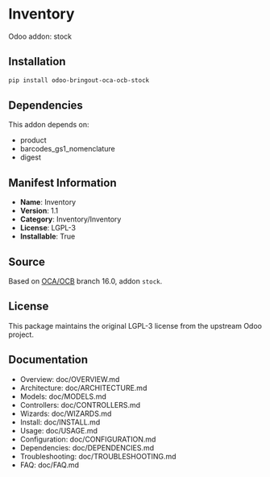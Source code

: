 # Inventory

Odoo addon: stock

## Installation

```bash
pip install odoo-bringout-oca-ocb-stock
```

## Dependencies

This addon depends on:
- product
- barcodes_gs1_nomenclature
- digest

## Manifest Information

- **Name**: Inventory
- **Version**: 1.1
- **Category**: Inventory/Inventory
- **License**: LGPL-3
- **Installable**: True

## Source

Based on [OCA/OCB](https://github.com/OCA/OCB) branch 16.0, addon `stock`.

## License

This package maintains the original LGPL-3 license from the upstream Odoo project.

## Documentation

- Overview: doc/OVERVIEW.md
- Architecture: doc/ARCHITECTURE.md
- Models: doc/MODELS.md
- Controllers: doc/CONTROLLERS.md
- Wizards: doc/WIZARDS.md
- Install: doc/INSTALL.md
- Usage: doc/USAGE.md
- Configuration: doc/CONFIGURATION.md
- Dependencies: doc/DEPENDENCIES.md
- Troubleshooting: doc/TROUBLESHOOTING.md
- FAQ: doc/FAQ.md
